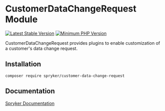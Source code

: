# CustomerDataChangeRequest Module
[![Latest Stable Version](https://poser.pugx.org/spryker/customer-data-change-request/v/stable.svg)](https://packagist.org/packages/spryker/customer-data-change-request)
[![Minimum PHP Version](https://img.shields.io/badge/php-%3E%3D%208.2-8892BF.svg)](https://php.net/)

CustomerDataChangeRequest provides plugins to enable customization of a customer's data change request.

## Installation

```
composer require spryker/customer-data-change-request
```

## Documentation

[Spryker Documentation](https://docs.spryker.com)
